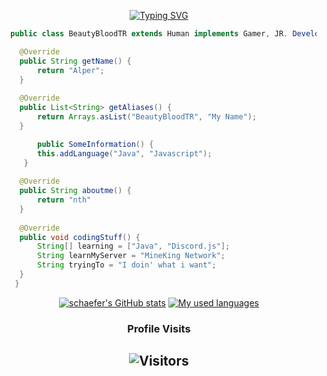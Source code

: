 <div align="center">

<a href="https://git.io/typing-svg"><img src="https://readme-typing-svg.demolab.com?font=Poppins&size=30&pause=1000&center=true&random=false&width=435&lines=Java+Killer;JavaScript+Killer;Project+Manager;Developer" alt="Typing SVG" /></a></div>

```java
  public class BeautyBloodTR extends Human implements Gamer, JR. Developer {

	@Override
	public String getName() {
		return "Alper";
	}
	
	@Override
	public List<String> getAliases() {
		return Arrays.asList("BeautyBloodTR", "My Name");
	}

        public SomeInformation() {
        this.addLanguage("Java", "Javascript");
     }
     
	@Override
	public String aboutme() {
		return "nth"
	}
    
	@Override
	public void codingStuff() {
		String[] learning = ["Java", "Discord.js"];
		String learnMyServer = "MineKing Network";
		String tryingTo = "I doin' what i want";
	}
   }
```

<!--START_SECTION:waka-->




<!--END_SECTION:waka-->
<div align="center">
	
[![schaefer's GitHub stats](https://github-readme-stats.vercel.app/api?username=beautybloodtr&show_icons=true&title_color=fff&icon_color=79ff97&text_color=9f9f9f&bg_color=151515&count_private=true)](https://github.com/beautybloodtr) 
[![My used languages](https://github-readme-stats.vercel.app/api/top-langs/?username=beautybloodtr&layout=compact&show_icons=true&title_color=fff&icon_color=79ff97&text_color=9f9f9f&bg_color=151515&count_private=true&langs_count=6)](https://github.com/beautybloodtr)
### Profile Visits 

![Visitors](https://komarev.com/ghpvc/?username=beautybloodtr&color=blueviolet)
---

</details>
